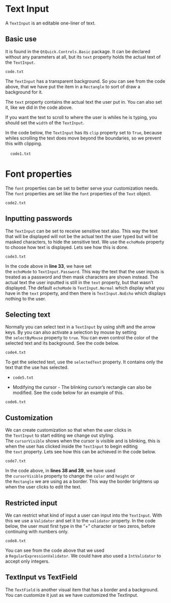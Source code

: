 # Text Input

A `TextInput` is an editable one-liner of text.

## Basic use

It is found in the `QtQuick.Controls.Basic` package. It can be declared without any parameters at all, but its `text` property holds the actual text of the `TextInput`.

`code.txt`

The `TextInput` has a transparent background. So you can see from the code above, that we have put the item in a `Rectangle` to sort of draw a background for it.

The `text` property contains the actual text the user put in. You can also set it, like we did in the code above.

If you want the text to scroll to where the user is whiles he is typing, you should set the `width` of the `TextInput`.

In the code below, the `TextInput` has its `clip` property set to `True`, because whiles scrolling the text does move beyond the boundaries, so we prevent this with clipping.

    `code1.txt`

# Font properties

The `font` properties can be set to better serve your customization needs. The `font` properties are set like the `font` properties of the `Text` object.

`code2.txt`

## Inputting passwords

The `TextInput` can be set to receive sensitive text also. This way the text that will be displayed will not be the actual text the user typed but will be masked characters, to hide the sensitive text. We use the `echoMode` property to choose how text is displayed. Lets see how this is done.

`code3.txt`

In the code above in **line 33**, we have set the `echoMode` to `TextInput.Password`. This way the text that the user inputs is treated as a password and then mask characters are shown instead. The actual text the user inputted is still in the `text` property, but that wasn’t displayed. The default `echoMode` is `TextInput.Normal` which display what you have in the `text` property, and then there is `TextInput.NoEcho` which displays nothing to the user.

## Selecting text

Normally you can select text in a `TextInput` by using shift and the arrow keys. By you can also activate a selection by mouse by setting the `selectByMouse` property to `true`. You can even control the color of the selected text and its background. See the code below.

`code4.txt`

To get the selected text, use the `selectedText` property. It contains only the text that the use has selected.

* `code5.txt`
- Modifying the cursor - The blinking cursor’s rectangle can also be modified. See the code below for an example of this.

`code6.txt`

## Customization

We can create customization so that when the user clicks in the `TextInput` to start editing we change out styling. The `cursorVisible` shows when the cursor is visible and is blinking, this is when the user has clicked inside the `TextInput` to begin editing the `text` property. Lets see how this can be achieved in the code below.

`code7.txt`

In the code above, in **lines 38 and 39**, we have used the `cursorVisible` property to change the `color` and `height` or the `Rectangle` we are using as a border. This way the border brightens up when the user clicks to edit the text.

## Restricted input

We can restrict what kind of input a user can input into the `TextInput`. With this we use a `Validator` and set it to the `validator` property. In the code below, the user must first type in the “+” character or two zeros, before continuing with numbers only.

`code8.txt`

You can see from the code above that we used a `RegularExpressionValidator`. We could have also used a `IntValidator` to accept only integers.

## TextInput vs TextField

The `TextField` is another visual item that has a border and a background. You can customize it just as we have customized the TextInput.
